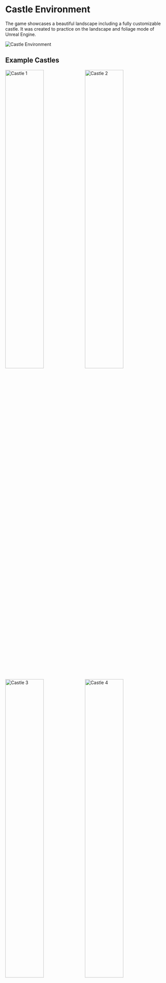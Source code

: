 # Castle Environment
The game showcases a beautiful landscape including a fully customizable castle. It was created to practice on the landscape and foliage mode of Unreal Engine.

![Castle Environment](https://github.com/rohan-bhautoo/Castle-UE5/assets/47154593/4ebc115f-a60c-409f-ba6f-c23f5ee2faf9)

## Example Castles

<img src="https://github.com/rohan-bhautoo/Castle-UE5/assets/47154593/2902b746-7cf2-47b5-97b2-5e221f73b30f" width="49%" alt="Castle 1" /> <img src="https://github.com/rohan-bhautoo/Castle-UE5/assets/47154593/a2a48744-b53b-40d7-a91a-16daceba4850" width="49%" alt="Castle 2" />
<img src="https://github.com/rohan-bhautoo/Castle-UE5/assets/47154593/d318f39f-56cf-4563-93ec-42241257d5eb" width="49%" alt="Castle 3" /> <img src="https://github.com/rohan-bhautoo/Castle-UE5/assets/47154593/27567983-caf4-45b4-91e2-f59ed122e338" width="49%" alt="Castle 4" />

